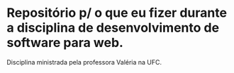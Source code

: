 <h1>Repositório p/ o que eu fizer durante a disciplina de desenvolvimento de software para web.</h1>

<p>Disciplina ministrada pela professora Valéria na UFC.</p>
